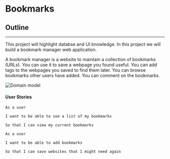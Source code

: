 # Bookmarks

## Outline
---
This project will highlight databse and UI knowledge.
In this project we will build a bookmark manager web application.

A bookmark manager is a website to maintain a collection of bookmarks (URLs). You can use it to save a webpage you found useful. You can add tags to the webpages you saved to find them later. You can browse bookmarks other users have added. You can comment on the bookmarks.

![Domain model](https://i.imgur.com/vYbYb0Wq.png)



#### User Stories
```
As a user

I want to be able to see a list of my bookmarks

So that I can view my current bookmarks
```

```
As a user

I want to be able to add bookmarks

So that I can save websites that I might need again
```


